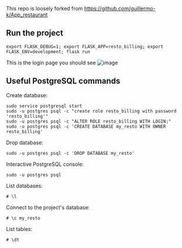 This repo is loosely forked from https://github.com/guillermo-k/App_restaurant

## Run the project
``` 
export FLASK_DEBUG=1; export FLASK_APP=resto_billing; export FLASK_ENV=development; flask run
```

This is the login page you should see
![image](https://user-images.githubusercontent.com/69116761/172068154-09012fb7-008b-4923-ac53-741072d86a4c.png)


## Useful PostgreSQL commands
Create  database:
```
sudo service postgresql start
sudo -u postgres psql -c "create role resto_billing with password 'resto_billing'"
sudo -u postgres psql -c "ALTER ROLE resto_billing WITH LOGIN;"
sudo -u postgres psql -c 'CREATE DATABASE my_resto WITH OWNER resto_billing'
```

Drop database:
```
sudo -u postgres psql -c 'DROP DATABASE my_resto'
```

Interactive PostgreSQL console:
```
sudo -u postgres psql
```

List databases:
```
# \l
```

Connect to the project's database:
```
# \c my_resto
```

List tables:
```
# \dt
```
